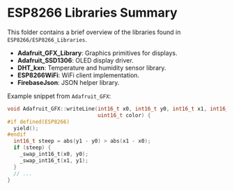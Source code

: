 # ESP8266 Libraries Summary

This folder contains a brief overview of the libraries found in `ESP8266/ESP8266_Libraries`.

- **Adafruit_GFX_Library**: Graphics primitives for displays.
- **Adafruit_SSD1306**: OLED display driver.
- **DHT_kxn**: Temperature and humidity sensor library.
- **ESP8266WiFi**: WiFi client implementation.
- **FirebaseJson**: JSON helper library.

Example snippet from `Adafruit_GFX`:
```cpp
void Adafruit_GFX::writeLine(int16_t x0, int16_t y0, int16_t x1, int16_t y1,
                             uint16_t color) {
#if defined(ESP8266)
  yield();
#endif
  int16_t steep = abs(y1 - y0) > abs(x1 - x0);
  if (steep) {
    _swap_int16_t(x0, y0);
    _swap_int16_t(x1, y1);
  }
  // ...
}
```
